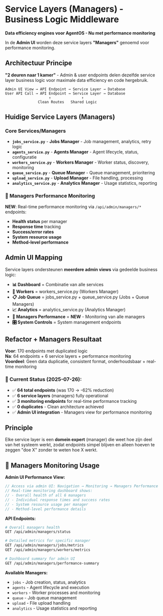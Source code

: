 # Service Layers (Managers) - Business Logic Middleware

**Data efficiency engines voor AgentOS - Nu met performance monitoring**

In de **Admin UI** worden deze service layers **"Managers"** genoemd voor performance monitoring.

## Architectuur Principe

**"2 deuren naar 1 kamer"** - Admin & user endpoints delen dezelfde service layer business logic voor maximale data efficiency en code hergebruik.

```
Admin UI View → API Endpoint → Service Layer → Database
User API Call → API Endpoint → Service Layer → Database
                    ↑              ↑
               Clean Routes   Shared Logic
```

## Huidige Service Layers (Managers)

### Core Services/Managers
- **`jobs_service.py`** - **Jobs Manager** - Job management, analytics, retry logic  
- **`agents_service.py`** - **Agents Manager** - Agent lifecycle, status, configuratie
- **`workers_service.py`** - **Workers Manager** - Worker status, discovery, monitoring
- **`queue_service.py`** - **Queue Manager** - Queue management, prioritering
- **`upload_service.py`** - **Upload Manager** - File handling, processing
- **`analytics_service.py`** - **Analytics Manager** - Usage statistics, reporting

### 🏢 Managers Performance Monitoring
**NEW**: Real-time performance monitoring via `/api/admin/managers/*` endpoints:
- **Health status** per manager
- **Response time** tracking  
- **Success/error rates**
- **System resource usage**
- **Method-level performance**

## Admin UI Mapping

Service layers ondersteunen **meerdere admin views** via gedeelde business logic:

- **📊 Dashboard** = Combinatie van alle services
- **👷 Workers** = workers_service.py (Workers Manager)
- **📋 Job Queue** = jobs_service.py + queue_service.py (Jobs + Queue Managers)
- **📈 Analytics** = analytics_service.py (Analytics Manager)
- **🏢 Managers Performance** = **NEW** - Monitoring van alle managers
- **🎛️ System Controls** = System management endpoints

## Refactor + Managers Resultaat

**Voor**: 170 endpoints met duplicated logic  
**Na**: 64 endpoints + 6 service layers + performance monitoring  
**Voordeel**: Geen data duplicatie, consistent format, onderhoudsbaar + real-time monitoring

### **🎯 Current Status (2025-07-26):**
- ✅ **64 total endpoints** (was 170 → -62% reduction)
- ✅ **6 service layers** (managers) fully operational
- ✅ **3 monitoring endpoints** for real-time performance tracking
- ✅ **0 duplicates** - Clean architecture achieved
- ✅ **Admin UI integration** - Managers view for performance monitoring

## Principle

Elke service layer is een **domein expert** (manager) die weet hoe zijn deel van het systeem werkt, zodat endpoints simpel blijven en alleen hoeven te zeggen "doe X" zonder te weten hoe X werkt.

## 🏢 Managers Monitoring Usage

**Admin UI Performance View:**
```javascript
// Access via admin UI: Navigation → Monitoring → Managers Performance
// Real-time monitoring dashboard shows:
// - Overall health of all 6 managers
// - Individual response times and success rates  
// - System resource usage per manager
// - Method-level performance details
```

**API Endpoints:**
```bash
# Overall managers health
GET /api/admin/managers/status

# Detailed metrics for specific manager
GET /api/admin/managers/jobs/metrics
GET /api/admin/managers/workers/metrics  

# Dashboard summary for admin UI
GET /api/admin/managers/performance-summary
```

**Available Managers:**
- `jobs` - Job creation, status, analytics
- `agents` - Agent lifecycle and execution
- `workers` - Worker processes and monitoring  
- `queue` - Job queue management
- `upload` - File upload handling
- `analytics` - Usage statistics and reporting